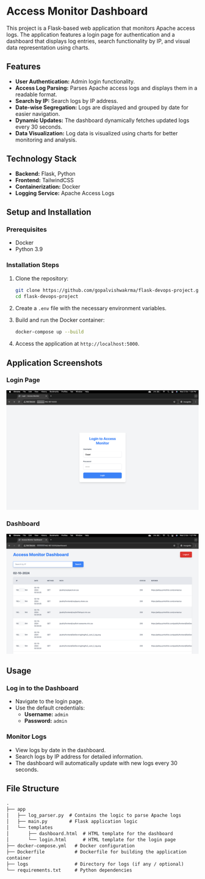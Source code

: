 # Access Monitor Dashboard

This project is a Flask-based web application that monitors Apache access logs. The application features a login page for authentication and a dashboard that displays log entries, search functionality by IP, and visual data representation using charts.

## Features

- **User Authentication:** Admin login functionality.
- **Access Log Parsing:** Parses Apache access logs and displays them in a readable format.
- **Search by IP:** Search logs by IP address.
- **Date-wise Segregation:** Logs are displayed and grouped by date for easier navigation.
- **Dynamic Updates:** The dashboard dynamically fetches updated logs every 30 seconds.
- **Data Visualization:** Log data is visualized using charts for better monitoring and analysis.
  
## Technology Stack

- **Backend:** Flask, Python
- **Frontend:** TailwindCSS
- **Containerization:** Docker
- **Logging Service:** Apache Access Logs

## Setup and Installation

### Prerequisites
- Docker
- Python 3.9

### Installation Steps

1. Clone the repository:
   ```bash
   git clone https://github.com/gopalvishwakrma/flask-devops-project.git
   cd flask-devops-project
   ```

2. Create a `.env` file with the necessary environment variables.

3. Build and run the Docker container:
   ```bash
   docker-compose up --build
   ```

4. Access the application at `http://localhost:5000`.

## Application Screenshots

### Login Page
![Application Screenshot](assets/login_page_screenshot.png)

### Dashboard
![Application Screenshot](assets/dashboard_screenshot.png)

## Usage

### Log in to the Dashboard
- Navigate to the login page.
- Use the default credentials: 
  - **Username:** `admin`
  - **Password:** `admin`

### Monitor Logs
- View logs by date in the dashboard.
- Search logs by IP address for detailed information.
- The dashboard will automatically update with new logs every 30 seconds.

## File Structure

```plaintext
.
├── app
│   ├── log_parser.py  # Contains the logic to parse Apache logs
│   ├── main.py        # Flask application logic
│   └── templates
│       ├── dashboard.html  # HTML template for the dashboard
│       └── login.html      # HTML template for the login page
├── docker-compose.yml   # Docker configuration
├── Dockerfile           # Dockerfile for building the application container
├── logs                 # Directory for logs (if any / optional)
└── requirements.txt     # Python dependencies
```
